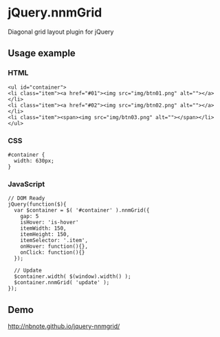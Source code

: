 # jQuery.nnmGrid

Diagonal grid layout plugin for jQuery


## Usage example


### HTML

    <ul id="container">
    <li class="item"><a href="#01"><img src="img/btn01.png" alt=""></a></li>
    <li class="item"><a href="#02"><img src="img/btn02.png" alt=""></a></li>
    <li class="item"><span><img src="img/btn03.png" alt=""></span></li>
    </ul>

### CSS
    #container {
      width: 630px;
    }

### JavaScript
    // DOM Ready
    jQuery(function($){
      var $container = $( '#container' ).nnmGrid({
        gap: 5
        isHover: 'is-hover'
        itemWidth: 150,
        itemHeight: 150,
        itemSelector: '.item',
        onHover: function(){},
        onClick: function(){}
      });
      
      // Update
      $container.width( $(window).width() );
      $container.nnmGrid( 'update' );
    });

## Demo

http://nbnote.github.io/jquery-nnmgrid/
